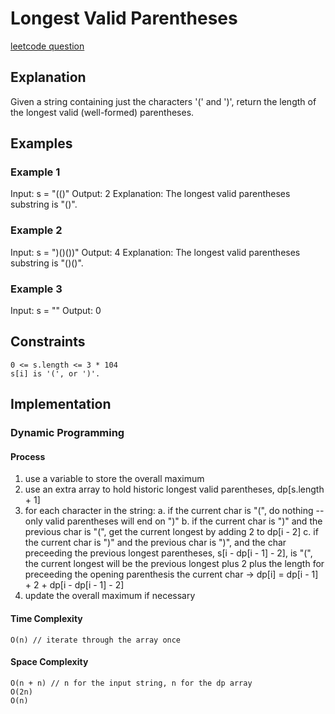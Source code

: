 # Longest Valid Parentheses

[leetcode question](https://leetcode.com/problems/longest-valid-parentheses/description/)

## Explanation

Given a string containing just the characters '(' and ')', return the length of the longest valid (well-formed) parentheses.

## Examples

### Example 1

Input: s = "(()"
Output: 2
Explanation: The longest valid parentheses substring is "()".

### Example 2

Input: s = ")()())"
Output: 4
Explanation: The longest valid parentheses substring is "()()".

### Example 3

Input: s = ""
Output: 0

## Constraints

    0 <= s.length <= 3 * 104
    s[i] is '(', or ')'.

## Implementation

### Dynamic Programming

#### Process

1. use a variable to store the overall maximum
2. use an extra array to hold historic longest valid parentheses, dp[s.length + 1]
3. for each character in the string:
    a. if the current char is "(", do nothing -- only valid parentheses will end on ")"
    b. if the current char is ")" and
        the previous char is "(",
        get the current longest by adding 2 to dp[i - 2]
    c. if the current char is ")" and
        the previous char is ")", and
        the char preceeding the previous longest parentheses, s[i - dp[i - 1] - 2], is "(",
        the current longest will be the previous longest plus 2 plus the length for preceeding the opening parenthesis the current char
        -> dp[i] = dp[i - 1] + 2 + dp[i - dp[i - 1] - 2]
4. update the overall maximum if necessary

#### Time Complexity

    O(n) // iterate through the array once

#### Space Complexity

    O(n + n) // n for the input string, n for the dp array
    O(2n)
    O(n)
